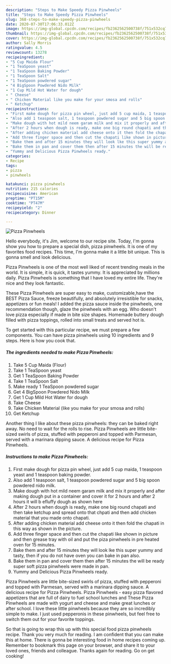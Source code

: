```yaml
---
description: "Steps to Make Speedy Pizza Pinwheels"
title: "Steps to Make Speedy Pizza Pinwheels"
slug: 368-steps-to-make-speedy-pizza-pinwheels
date: 2020-07-30T17:06:33.012Z
image: https://img-global.cpcdn.com/recipes/fb2362562500738f/751x532cq70/pizza-pinwheels-recipe-main-photo.jpg
thumbnail: https://img-global.cpcdn.com/recipes/fb2362562500738f/751x532cq70/pizza-pinwheels-recipe-main-photo.jpg
cover: https://img-global.cpcdn.com/recipes/fb2362562500738f/751x532cq70/pizza-pinwheels-recipe-main-photo.jpg
author: Sally Morris
ratingvalue: 4.5
reviewcount: 13278
recipeingredient:
- "5 Cup Maida Flour"
- "1 TeaSpoon yeast"
- "1 TeaSpoon Baking Powder"
- "1 TeaSpoon Salt"
- "1 TeaSpoon powdered sugar"
- "4 BigSpoon Powdered Nido Milk"
- "1 Cup Mild Hot Water for dough"
- " Cheese"
- " Chicken Material like you make for your smosa and rolls"
- " Ketchup"
recipeinstructions:
- "First make dough for pizza pin wheel, just add 5 cup maida, 1 teaspoon yeast and 1 teaspoon baking powder."
- "Also add 1 teaspoon salt, 1 teaspoon powdered sugar and 5 big spoon powdered nido milk."
- "Make dough with hot mild neem garam milk and mix it properly and after making dough put in a container and cover it for 2 hours and after 2 hours it will b efluffy dough as shown here"
- "After 2 hours when dough is ready, make one big round chapati and then take ketchup and spread onto that chpati and then add chicken material that you made onto chapati."
- "After adding chicken material add cheese onto it then fold the chapati in this way as shown in the picture."
- "Add three finger space and then cut the chapati like shown in picture and then grease tray with oil and put the piza pinwheels in pre heated oven for 15 minutes."
- "Bake them and after 15 minutes they will look lke this super yummy and tasty, then if you do not have oven you can bake in pan also."
- "Bake them in pan and cover them then after 15 minutes the will be ready super soft pizza pinwheels were made in pan."
- "Yummy and Delicious Pizza Pinwheels ready."
categories:
- Recipe
tags:
- pizza
- pinwheels

katakunci: pizza pinwheels 
nutrition: 215 calories
recipecuisine: American
preptime: "PT15M"
cooktime: "PT47M"
recipeyield: "2"
recipecategory: Dinner

---
```



![Pizza Pinwheels](https://img-global.cpcdn.com/recipes/fb2362562500738f/751x532cq70/pizza-pinwheels-recipe-main-photo.jpg)

Hello everybody, it's Jim, welcome to our recipe site. Today, I'm gonna show you how to prepare a special dish, pizza pinwheels. It is one of my favorites food recipes. This time, I'm gonna make it a little bit unique. This is gonna smell and look delicious.

Pizza Pinwheels is one of the most well liked of recent trending meals in the world. It is simple, it is quick, it tastes yummy. It is appreciated by millions daily. Pizza Pinwheels is something that I have loved my entire life. They're nice and they look fantastic.

These Pizza Pinwheels are super easy to make, customizable,have the BEST Pizza Sauce, freeze beautifully, and absolutely irresistible for snacks, appetizers or fun meals! I added the pizza sauce inside the pinwheels, one recommendation though, glaze the pinwheels with an egg. Who doesn&#39;t love pizza especially if made in bite size shapes. Homemade buttery dough filled with pizza toppings, rolled into small treats and served hot is.


To get started with this particular recipe, we must prepare a few components. You can have pizza pinwheels using 10 ingredients and 9 steps. Here is how you cook that.

<!--inarticleads1-->

##### The ingredients needed to make Pizza Pinwheels:

1. Take 5 Cup Maida (Flour)
1. Take 1 TeaSpoon yeast
1. Get 1 TeaSpoon Baking Powder
1. Take 1 TeaSpoon Salt
1. Make ready 1 TeaSpoon powdered sugar
1. Get 4 BigSpoon Powdered Nido Milk
1. Get 1 Cup Mild Hot Water for dough
1. Take  Cheese
1. Take  Chicken Material (like you make for your smosa and rolls)
1. Get  Ketchup


Another thing I like about these pizza pinwheels: they can be baked right away. No need to wait for the rolls to rise. Pizza Pinwheels are little bite-sized swirls of pizza, stuffed with pepperoni and topped with Parmesan, served with a marinara dipping sauce. A delicious recipe for Pizza Pinwheels. 

<!--inarticleads2-->

##### Instructions to make Pizza Pinwheels:

1. First make dough for pizza pin wheel, just add 5 cup maida, 1 teaspoon yeast and 1 teaspoon baking powder.
1. Also add 1 teaspoon salt, 1 teaspoon powdered sugar and 5 big spoon powdered nido milk.
1. Make dough with hot mild neem garam milk and mix it properly and after making dough put in a container and cover it for 2 hours and after 2 hours it will b efluffy dough as shown here
1. After 2 hours when dough is ready, make one big round chapati and then take ketchup and spread onto that chpati and then add chicken material that you made onto chapati.
1. After adding chicken material add cheese onto it then fold the chapati in this way as shown in the picture.
1. Add three finger space and then cut the chapati like shown in picture and then grease tray with oil and put the piza pinwheels in pre heated oven for 15 minutes.
1. Bake them and after 15 minutes they will look lke this super yummy and tasty, then if you do not have oven you can bake in pan also.
1. Bake them in pan and cover them then after 15 minutes the will be ready super soft pizza pinwheels were made in pan.
1. Yummy and Delicious Pizza Pinwheels ready.


Pizza Pinwheels are little bite-sized swirls of pizza, stuffed with pepperoni and topped with Parmesan, served with a marinara dipping sauce. A delicious recipe for Pizza Pinwheels. Pizza Pinwheels - easy pizza flavored appetizers that are full of dairy to fuel school lunches and These Pizza Pinwheels are made with yogurt and cheese and make great lunches or after school. I love these little pinwheels because they are so incredibly simple to make. I just used pepperonis in these pinwheels, but feel free to switch them out for your favorite toppings. 

So that is going to wrap this up with this special food pizza pinwheels recipe. Thank you very much for reading. I am confident that you can make this at home. There is gonna be interesting food in home recipes coming up. Remember to bookmark this page on your browser, and share it to your loved ones, friends and colleague. Thanks again for reading. Go on get cooking!
